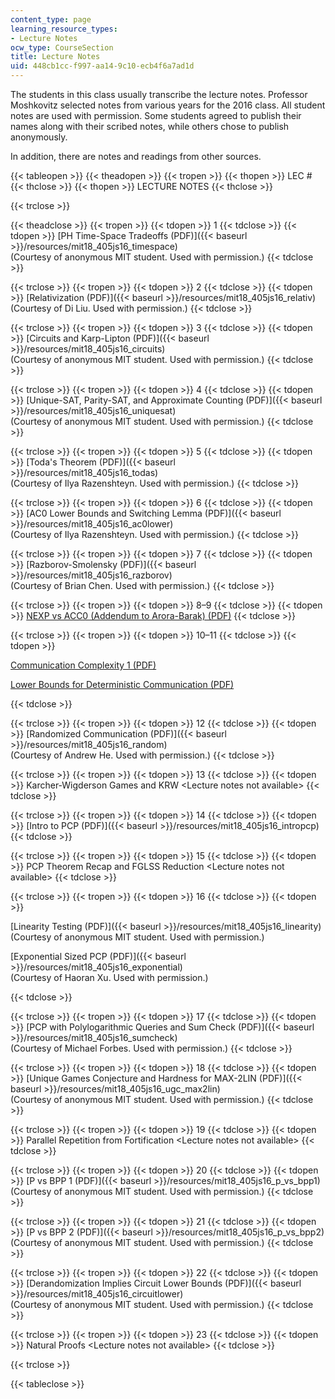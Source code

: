 ```yaml
---
content_type: page
learning_resource_types:
- Lecture Notes
ocw_type: CourseSection
title: Lecture Notes
uid: 448cb1cc-f997-aa14-9c10-ecb4f6a7ad1d
---
```


The students in this class usually transcribe the lecture notes. Professor Moshkovitz selected notes from various years for the 2016 class. All student notes are used with permission. Some students agreed to publish their names along with their scribed notes, while others chose to publish anonymously.

In addition, there are notes and readings from other sources.

{{< tableopen >}}
{{< theadopen >}}
{{< tropen >}}
{{< thopen >}}
LEC #
{{< thclose >}}
{{< thopen >}}
LECTURE NOTES
{{< thclose >}}

{{< trclose >}}

{{< theadclose >}}
{{< tropen >}}
{{< tdopen >}}
1
{{< tdclose >}}
{{< tdopen >}}
[PH Time-Space Tradeoffs (PDF)]({{< baseurl >}}/resources/mit18_405js16_timespace)  
(Courtesy of anonymous MIT student. Used with permission.)
{{< tdclose >}}

{{< trclose >}}
{{< tropen >}}
{{< tdopen >}}
2
{{< tdclose >}}
{{< tdopen >}}
[Relativization (PDF)]({{< baseurl >}}/resources/mit18_405js16_relativ)  
(Courtesy of Di Liu. Used with permission.)
{{< tdclose >}}

{{< trclose >}}
{{< tropen >}}
{{< tdopen >}}
3
{{< tdclose >}}
{{< tdopen >}}
[Circuits and Karp-Lipton (PDF)]({{< baseurl >}}/resources/mit18_405js16_circuits)  
(Courtesy of anonymous MIT student. Used with permission.)
{{< tdclose >}}

{{< trclose >}}
{{< tropen >}}
{{< tdopen >}}
4
{{< tdclose >}}
{{< tdopen >}}
[Unique-SAT, Parity-SAT, and Approximate Counting (PDF)]({{< baseurl >}}/resources/mit18_405js16_uniquesat)  
(Courtesy of anonymous MIT student. Used with permission.)
{{< tdclose >}}

{{< trclose >}}
{{< tropen >}}
{{< tdopen >}}
5
{{< tdclose >}}
{{< tdopen >}}
[Toda's Theorem (PDF)]({{< baseurl >}}/resources/mit18_405js16_todas)  
(Courtesy of Ilya Razenshteyn. Used with permission.)
{{< tdclose >}}

{{< trclose >}}
{{< tropen >}}
{{< tdopen >}}
6
{{< tdclose >}}
{{< tdopen >}}
[AC0 Lower Bounds and Switching Lemma (PDF)]({{< baseurl >}}/resources/mit18_405js16_ac0lower)  
(Courtesy of Ilya Razenshteyn. Used with permission.)
{{< tdclose >}}

{{< trclose >}}
{{< tropen >}}
{{< tdopen >}}
7
{{< tdclose >}}
{{< tdopen >}}
[Razborov-Smolensky (PDF)]({{< baseurl >}}/resources/mit18_405js16_razborov)  
(Courtesy of Brian Chen. Used with permission.)
{{< tdclose >}}

{{< trclose >}}
{{< tropen >}}
{{< tdopen >}}
8–9
{{< tdclose >}}
{{< tdopen >}}
[NEXP vs ACC0 (Addendum to Arora-Barak) (PDF)](http://theory.cs.princeton.edu/uploads/Compbook/accnexp.pdf)
{{< tdclose >}}

{{< trclose >}}
{{< tropen >}}
{{< tdopen >}}
10–11
{{< tdclose >}}
{{< tdopen >}}


[Communication Complexity 1 (PDF)](http://www.cs.toronto.edu/~toni/Courses/CommComplexity2014/Lectures/lecture1.pdf)

[Lower Bounds for Deterministic Communication (PDF)](http://www.cs.toronto.edu/~toni/Courses/CommComplexity2014/Lectures/lecture2.pdf)


{{< tdclose >}}

{{< trclose >}}
{{< tropen >}}
{{< tdopen >}}
12
{{< tdclose >}}
{{< tdopen >}}
[Randomized Communication (PDF)]({{< baseurl >}}/resources/mit18_405js16_random)  
(Courtesy of Andrew He. Used with permission.)
{{< tdclose >}}

{{< trclose >}}
{{< tropen >}}
{{< tdopen >}}
13
{{< tdclose >}}
{{< tdopen >}}
Karcher-Wigderson Games and KRW \<Lecture notes not available>
{{< tdclose >}}

{{< trclose >}}
{{< tropen >}}
{{< tdopen >}}
14
{{< tdclose >}}
{{< tdopen >}}
[Intro to PCP (PDF)]({{< baseurl >}}/resources/mit18_405js16_intropcp)
{{< tdclose >}}

{{< trclose >}}
{{< tropen >}}
{{< tdopen >}}
15
{{< tdclose >}}
{{< tdopen >}}
PCP Theorem Recap and FGLSS Reduction \<Lecture notes not available>
{{< tdclose >}}

{{< trclose >}}
{{< tropen >}}
{{< tdopen >}}
16
{{< tdclose >}}
{{< tdopen >}}


[Linearity Testing (PDF)]({{< baseurl >}}/resources/mit18_405js16_linearity)  
(Courtesy of anonymous MIT student. Used with permission.)

[Exponential Sized PCP (PDF)]({{< baseurl >}}/resources/mit18_405js16_exponential)  
(Courtesy of Haoran Xu. Used with permission.)


{{< tdclose >}}

{{< trclose >}}
{{< tropen >}}
{{< tdopen >}}
17
{{< tdclose >}}
{{< tdopen >}}
[PCP with Polylogarithmic Queries and Sum Check (PDF)]({{< baseurl >}}/resources/mit18_405js16_sumcheck)  
(Courtesy of Michael Forbes. Used with permission.)
{{< tdclose >}}

{{< trclose >}}
{{< tropen >}}
{{< tdopen >}}
18
{{< tdclose >}}
{{< tdopen >}}
[Unique Games Conjecture and Hardness for MAX-2LIN (PDF)]({{< baseurl >}}/resources/mit18_405js16_ugc_max2lin)  
(Courtesy of anonymous MIT student. Used with permission.)
{{< tdclose >}}

{{< trclose >}}
{{< tropen >}}
{{< tdopen >}}
19
{{< tdclose >}}
{{< tdopen >}}
Parallel Repetition from Fortification \<Lecture notes not available>
{{< tdclose >}}

{{< trclose >}}
{{< tropen >}}
{{< tdopen >}}
20
{{< tdclose >}}
{{< tdopen >}}
[P vs BPP 1 (PDF)]({{< baseurl >}}/resources/mit18_405js16_p_vs_bpp1)  
(Courtesy of anonymous MIT student. Used with permission.)
{{< tdclose >}}

{{< trclose >}}
{{< tropen >}}
{{< tdopen >}}
21
{{< tdclose >}}
{{< tdopen >}}
[P vs BPP 2 (PDF)]({{< baseurl >}}/resources/mit18_405js16_p_vs_bpp2)  
(Courtesy of anonymous MIT student. Used with permission.)
{{< tdclose >}}

{{< trclose >}}
{{< tropen >}}
{{< tdopen >}}
22
{{< tdclose >}}
{{< tdopen >}}
[Derandomization Implies Circuit Lower Bounds (PDF)]({{< baseurl >}}/resources/mit18_405js16_circuitlower)  
(Courtesy of anonymous MIT student. Used with permission.)
{{< tdclose >}}

{{< trclose >}}
{{< tropen >}}
{{< tdopen >}}
23
{{< tdclose >}}
{{< tdopen >}}
Natural Proofs \<Lecture notes not available>
{{< tdclose >}}

{{< trclose >}}

{{< tableclose >}}